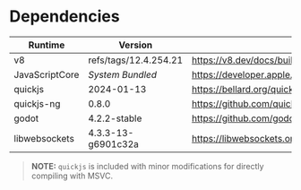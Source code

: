 # Dependencies

| Runtime        | Version               |                                                          |
| -------------- | --------------------- | -------------------------------------------------------- |
| v8             | refs/tags/12.4.254.21 | https://v8.dev/docs/build                                |
| JavaScriptCore | _System Bundled_      | https://developer.apple.com/documentation/javascriptcore |
| quickjs        | 2024-01-13            | https://bellard.org/quickjs/                             |
| quickjs-ng     | 0.8.0                 | https://github.com/quickjs-ng/quickjs/                   |
| godot          | 4.2.2-stable          | https://github.com/godotengine/godot                     |
| libwebsockets  | 4.3.3-13-g6901c32a    | https://libwebsockets.org/                               |

> **NOTE:** `quickjs` is included with minor modifications for directly compiling with MSVC.
